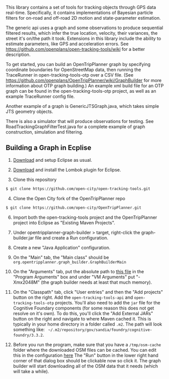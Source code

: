 This library contains a set of tools for tracking objects through GPS data
real-time.  Specifically, it contains implementations of Bayesian particle
filters for on-road and off-road 2D motion and state-parameter estimation.

The generic api uses a graph and some observations to produce sequential
filtered results, which infer the true location, velocity, their variances, the
street it's on/the path it took.  Extensions in this library include the
ability to estimate parameters, like GPS and acceleration errors.  See
https://github.com/openplans/open-tracking-tools/wiki for a better description.

To get started, you can build an OpenTripPlanner graph by specifying coordinate
boundaries for OpenStreetMap data, then running the TraceRunner in
open-tracking-tools-otp over a CSV file.  (See
https://github.com/openplans/OpenTripPlanner/wiki/GraphBuilder for more
information about OTP graph building.)  An example xml build file for an OTP
graph can be found in the open-tracking-tools-otp project, as well as an
example TraceRunner config file.

Another example of a graph is GenericJTSGraph.java, which takes simple JTS
geometry objects.

There is also a simulator that will produce observations for testing.  See
RoadTrackingGraphFilterTest.java for a complete example of graph construction,
simulation and filtering. 

## Building a Graph in Ecplise

1. [Download](http://www.eclipse.org/downloads/) and setup Eclipse as usual.

2. [Download](http://projectlombok.org/) and install the Lombok plugin for
Eclipse.

3. Clone this repository

```bash 
$ git clone https://github.com/open-city/open-tracking-tools.git
```

4. Clone the Open City fork of the OpenTripPlanner repo

``` bash
$ git clone https://github.com/open-city/OpenTripPlanner.git
```

6. Import both the open-tracking-tools project and the OpenTripPlanner project 
into Eclipse as "Existing Maven Projects".

7. Under opentripplanner-graph-builder > target, right-click the
graph-builder.jar file and create a Run configuration.

8. Create a new "Java Application" configuration.

9. On the "Main" tab, the "Main class" should be
``org.opentripplanner.graph_builder.GraphBuilderMain``

10. On the "Arguments" tab, put the absolute path to [this
file](https://github.com/open-city/open-tracking-tools/blob/master/open-tracking-tools-otp/clearstreets-graph-builder.xml)
in the "Program Arguments" box and under "VM Arguments" put "-Xmx2048M" (the
graph builder needs at least that much memory).

11. On the "Classpath" tab, click "User entries" and then the "Add projects"
button on the right. Add the ``open-tracking-tools-api`` and
``open-tracking-tools-otp`` projects. You'll also need to add the ``jar`` file
for the Cognitive Foundary components (for some reason this does not get
resolve on it's own). To do this, you'll click the "Add External JARs" button
on the right and navigate to where Maven cached it. This is typically in your
home directory in a folder called ``.m2``. The path will look something like: ``
~/.m2/repository/gov/sandia/foundry/cognitive-foundry/3.3.2``.

12. Before you run the program, make sure that you have a ``/tmp/osm-cache``
folder where the downloaded OSM files can be cached. You can edit this
in the configuration
[here](https://github.com/open-city/open-tracking-tools/blob/master/open-tracking-tools-otp/clearstreets-graph-builder.xml#L19)
The "Run" button in the lower right hand corner of that dialog box should be
clickable now so click it. The graph builder will start downloading all of the
OSM data that it needs (which will take a while).
